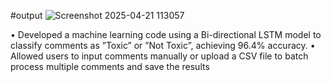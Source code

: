 

#output
![Screenshot 2025-04-21 113057](https://github.com/user-attachments/assets/450e3e80-028f-4a93-a0fd-b7880e663f73)

• Developed a machine learning code using a Bi-directional LSTM model to classify comments as ”Toxic” or ”Not Toxic”,
 achieving 96.4% accuracy.
 • Allowed users to input comments manually or upload a CSV file to batch process multiple comments and save the results



